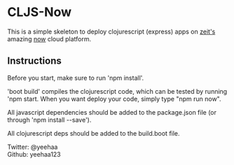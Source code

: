 # CLJS-Now

This is a simple skeleton to deploy clojurescript (express) apps on [zeit's](https://zeit.co/) amazing [now](https://zeit.co/now) cloud platform.

## Instructions

Before you start, make sure to run 'npm install'.

'boot build' compiles the clojurescript code, which can be tested by running 'npm start. When you want deploy your code, simply type "npm run now".

All javascript dependencies should be added to the package.json file (or through 'npm install <lib-name> --save').

All clojurescript deps should be added to the build.boot file.

Twitter: @yeehaa   
Github: yeehaa123

